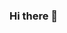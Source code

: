 ### Hi there 👋

<!--
**jcepriano/jcepriano** is a ✨ _special_ ✨ repository because its `README.md` (this file) appears on your GitHub profile.

Here are some ideas to get you started:

- 🔭 I’m currently working on finishing school
- 🌱 I’m currently learning about advanced MVC applications and calling APIs
- 💬 Ask me about Launch at Turing School of Software & Design
- 📫 How to reach me: https://www.linkedin.com/in/jamescepriano/

